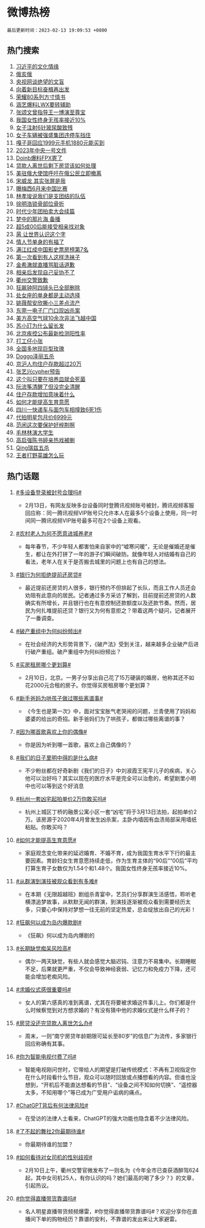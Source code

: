 # 微博热榜

`最后更新时间：2023-02-13 19:09:53 +0800`

## 热门搜索

1. [习近平的文化情缘](https://m.weibo.cn/search?containerid=100103type%3D1%26t%3D10%26q%3D%23%E4%B9%A0%E8%BF%91%E5%B9%B3%E7%9A%84%E6%96%87%E5%8C%96%E6%83%85%E7%BC%98%23&stream_entry_id=51&isnewpage=1&extparam=seat%3D1%26pos%3D0%26filter_type%3Drealtimehot%26c_type%3D51%26cate%3D10103%26stream_entry_id%3D51%26dgr%3D0%26display_time%3D1676286591%26pre_seqid%3D167628659147301474106&luicode=10000011&lfid=106003type%253D25%2526t%253D3%2526disable_hot%253D1%2526filter_type%253Drealtimehot)
1. [俄亥俄](https://m.weibo.cn/search?containerid=100103type%3D1%26t%3D10%26q%3D%E4%BF%84%E4%BA%A5%E4%BF%84&stream_entry_id=31&isnewpage=1&extparam=seat%3D1%26realpos%3D1%26filter_type%3Drealtimehot%26c_type%3D31%26cate%3D5001%26q%3D%25E4%25BF%2584%25E4%25BA%25A5%25E4%25BF%2584%26dgr%3D0%26pos%3D0%26stream_entry_id%3D31%26band_rank%3D1%26flag%3D1%26lcate%3D5001%26display_time%3D1676286591%26pre_seqid%3D167628659147301474106&luicode=10000011&lfid=106003type%253D25%2526t%253D3%2526disable_hot%253D1%2526filter_type%253Drealtimehot)
1. [央视网谈绝望的文盲](https://m.weibo.cn/search?containerid=100103type%3D1%26t%3D10%26q%3D%23%E5%A4%AE%E8%A7%86%E7%BD%91%E8%B0%88%E7%BB%9D%E6%9C%9B%E7%9A%84%E6%96%87%E7%9B%B2%23&stream_entry_id=31&isnewpage=1&extparam=seat%3D1%26realpos%3D2%26filter_type%3Drealtimehot%26c_type%3D31%26cate%3D5001%26q%3D%2523%25E5%25A4%25AE%25E8%25A7%2586%25E7%25BD%2591%25E8%25B0%2588%25E7%25BB%259D%25E6%259C%259B%25E7%259A%2584%25E6%2596%2587%25E7%259B%25B2%2523%26dgr%3D0%26pos%3D1%26stream_entry_id%3D31%26band_rank%3D2%26flag%3D16%26lcate%3D5001%26display_time%3D1676286591%26pre_seqid%3D167628659147301474106&luicode=10000011&lfid=106003type%253D25%2526t%253D3%2526disable_hot%253D1%2526filter_type%253Drealtimehot)
1. [向着新目标奋楫再出发](https://m.weibo.cn/search?containerid=100103type%3D1%26t%3D10%26q%3D%23%E5%90%91%E7%9D%80%E6%96%B0%E7%9B%AE%E6%A0%87%E5%A5%8B%E6%A5%AB%E5%86%8D%E5%87%BA%E5%8F%91%23&stream_entry_id=31&isnewpage=1&extparam=seat%3D1%26realpos%3D3%26filter_type%3Drealtimehot%26c_type%3D31%26cate%3D5001%26q%3D%2523%25E5%2590%2591%25E7%259D%2580%25E6%2596%25B0%25E7%259B%25AE%25E6%25A0%2587%25E5%25A5%258B%25E6%25A5%25AB%25E5%2586%258D%25E5%2587%25BA%25E5%258F%2591%2523%26dgr%3D0%26pos%3D2%26stream_entry_id%3D31%26band_rank%3D3%26flag%3D1%26lcate%3D5001%26display_time%3D1676286591%26pre_seqid%3D167628659147301474106&luicode=10000011&lfid=106003type%253D25%2526t%253D3%2526disable_hot%253D1%2526filter_type%253Drealtimehot)
1. [荣耀80系列方寸情书](https://m.weibo.cn/search?containerid=100103type%3D1%26t%3D10%26q%3D%23%E8%8D%A3%E8%80%8080%E7%B3%BB%E5%88%97%E6%96%B9%E5%AF%B8%E6%83%85%E4%B9%A6%23&stream_entry_id=31&isnewpage=1&extparam=seat%3D1%26filter_type%3Drealtimehot%26c_type%3D31%26cate%3D5001%26adid%3D179999%26q%3D%2523%25E8%258D%25A3%25E8%2580%258080%25E7%25B3%25BB%25E5%2588%2597%25E6%2596%25B9%25E5%25AF%25B8%25E6%2583%2585%25E4%25B9%25A6%2523%26dgr%3D0%26pos%3D3%26stream_entry_id%3D31%26band_rank%3D4%26topic_ad%3D1%26lcate%3D5001%26display_time%3D1676286591%26pre_seqid%3D167628659147301474106&luicode=10000011&lfid=106003type%253D25%2526t%253D3%2526disable_hot%253D1%2526filter_type%253Drealtimehot)
1. [涵艺爆料LWX要转辅助](https://m.weibo.cn/search?containerid=100103type%3D1%26t%3D10%26q%3D%23%E6%B6%B5%E8%89%BA%E7%88%86%E6%96%99LWX%E8%A6%81%E8%BD%AC%E8%BE%85%E5%8A%A9%23&stream_entry_id=31&isnewpage=1&extparam=seat%3D1%26realpos%3D4%26filter_type%3Drealtimehot%26c_type%3D31%26cate%3D5001%26q%3D%2523%25E6%25B6%25B5%25E8%2589%25BA%25E7%2588%2586%25E6%2596%2599LWX%25E8%25A6%2581%25E8%25BD%25AC%25E8%25BE%2585%25E5%258A%25A9%2523%26dgr%3D0%26pos%3D4%26stream_entry_id%3D31%26band_rank%3D4%26flag%3D1%26lcate%3D5001%26display_time%3D1676286591%26pre_seqid%3D167628659147301474106&luicode=10000011&lfid=106003type%253D25%2526t%253D3%2526disable_hot%253D1%2526filter_type%253Drealtimehot)
1. [张颂文曾指导王一博演至尊宝](https://m.weibo.cn/search?containerid=100103type%3D1%26t%3D10%26q%3D%23%E5%BC%A0%E9%A2%82%E6%96%87%E6%9B%BE%E6%8C%87%E5%AF%BC%E7%8E%8B%E4%B8%80%E5%8D%9A%E6%BC%94%E8%87%B3%E5%B0%8A%E5%AE%9D%23&stream_entry_id=31&isnewpage=1&extparam=seat%3D1%26realpos%3D5%26filter_type%3Drealtimehot%26c_type%3D31%26cate%3D5001%26q%3D%2523%25E5%25BC%25A0%25E9%25A2%2582%25E6%2596%2587%25E6%259B%25BE%25E6%258C%2587%25E5%25AF%25BC%25E7%258E%258B%25E4%25B8%2580%25E5%258D%259A%25E6%25BC%2594%25E8%2587%25B3%25E5%25B0%258A%25E5%25AE%259D%2523%26dgr%3D0%26pos%3D5%26stream_entry_id%3D31%26band_rank%3D5%26flag%3D1%26lcate%3D5001%26display_time%3D1676286591%26pre_seqid%3D167628659147301474106&luicode=10000011&lfid=106003type%253D25%2526t%253D3%2526disable_hot%253D1%2526filter_type%253Drealtimehot)
1. [我国女性终身无孩率接近10%](https://m.weibo.cn/search?containerid=100103type%3D1%26t%3D10%26q%3D%23%E6%88%91%E5%9B%BD%E5%A5%B3%E6%80%A7%E7%BB%88%E8%BA%AB%E6%97%A0%E5%AD%A9%E7%8E%87%E6%8E%A5%E8%BF%9110%25%23&stream_entry_id=31&isnewpage=1&extparam=seat%3D1%26realpos%3D6%26filter_type%3Drealtimehot%26c_type%3D31%26cate%3D5001%26q%3D%2523%25E6%2588%2591%25E5%259B%25BD%25E5%25A5%25B3%25E6%2580%25A7%25E7%25BB%2588%25E8%25BA%25AB%25E6%2597%25A0%25E5%25AD%25A9%25E7%258E%2587%25E6%258E%25A5%25E8%25BF%259110%2525%2523%26dgr%3D0%26pos%3D6%26stream_entry_id%3D31%26band_rank%3D6%26flag%3D16%26lcate%3D5001%26display_time%3D1676286591%26pre_seqid%3D167628659147301474106&luicode=10000011&lfid=106003type%253D25%2526t%253D3%2526disable_hot%253D1%2526filter_type%253Drealtimehot)
1. [女子注射6针玻尿酸致残](https://m.weibo.cn/search?containerid=100103type%3D1%26t%3D10%26q%3D%23%E5%A5%B3%E5%AD%90%E6%B3%A8%E5%B0%846%E9%92%88%E7%8E%BB%E5%B0%BF%E9%85%B8%E8%87%B4%E6%AE%8B%23&stream_entry_id=31&isnewpage=1&extparam=seat%3D1%26realpos%3D7%26filter_type%3Drealtimehot%26c_type%3D31%26cate%3D5001%26q%3D%2523%25E5%25A5%25B3%25E5%25AD%2590%25E6%25B3%25A8%25E5%25B0%25846%25E9%2592%2588%25E7%258E%25BB%25E5%25B0%25BF%25E9%2585%25B8%25E8%2587%25B4%25E6%25AE%258B%2523%26dgr%3D0%26pos%3D7%26stream_entry_id%3D31%26band_rank%3D7%26flag%3D0%26lcate%3D5001%26display_time%3D1676286591%26pre_seqid%3D167628659147301474106&luicode=10000011&lfid=106003type%253D25%2526t%253D3%2526disable_hot%253D1%2526filter_type%253Drealtimehot)
1. [女子车辆被强盛集团违停车挡住](https://m.weibo.cn/search?containerid=100103type%3D1%26t%3D10%26q%3D%23%E5%A5%B3%E5%AD%90%E8%BD%A6%E8%BE%86%E8%A2%AB%E5%BC%BA%E7%9B%9B%E9%9B%86%E5%9B%A2%E8%BF%9D%E5%81%9C%E8%BD%A6%E6%8C%A1%E4%BD%8F%23&stream_entry_id=31&isnewpage=1&extparam=seat%3D1%26realpos%3D8%26filter_type%3Drealtimehot%26c_type%3D31%26cate%3D5001%26q%3D%2523%25E5%25A5%25B3%25E5%25AD%2590%25E8%25BD%25A6%25E8%25BE%2586%25E8%25A2%25AB%25E5%25BC%25BA%25E7%259B%259B%25E9%259B%2586%25E5%259B%25A2%25E8%25BF%259D%25E5%2581%259C%25E8%25BD%25A6%25E6%258C%25A1%25E4%25BD%258F%2523%26dgr%3D0%26pos%3D8%26stream_entry_id%3D31%26band_rank%3D8%26flag%3D0%26lcate%3D5001%26display_time%3D1676286591%26pre_seqid%3D167628659147301474106&luicode=10000011&lfid=106003type%253D25%2526t%253D3%2526disable_hot%253D1%2526filter_type%253Drealtimehot)
1. [嘎子哥回应1999元手机1880元能买到](https://m.weibo.cn/search?containerid=100103type%3D1%26t%3D10%26q%3D%23%E5%98%8E%E5%AD%90%E5%93%A5%E5%9B%9E%E5%BA%941999%E5%85%83%E6%89%8B%E6%9C%BA1880%E5%85%83%E8%83%BD%E4%B9%B0%E5%88%B0%23&stream_entry_id=31&isnewpage=1&extparam=seat%3D1%26realpos%3D9%26filter_type%3Drealtimehot%26c_type%3D31%26cate%3D5001%26q%3D%2523%25E5%2598%258E%25E5%25AD%2590%25E5%2593%25A5%25E5%259B%259E%25E5%25BA%25941999%25E5%2585%2583%25E6%2589%258B%25E6%259C%25BA1880%25E5%2585%2583%25E8%2583%25BD%25E4%25B9%25B0%25E5%2588%25B0%2523%26dgr%3D0%26pos%3D9%26stream_entry_id%3D31%26band_rank%3D9%26flag%3D0%26lcate%3D5001%26display_time%3D1676286591%26pre_seqid%3D167628659147301474106&luicode=10000011&lfid=106003type%253D25%2526t%253D3%2526disable_hot%253D1%2526filter_type%253Drealtimehot)
1. [2023年中央一号文件](https://m.weibo.cn/search?containerid=100103type%3D1%26t%3D10%26q%3D%232023%E5%B9%B4%E4%B8%AD%E5%A4%AE%E4%B8%80%E5%8F%B7%E6%96%87%E4%BB%B6%23&stream_entry_id=31&isnewpage=1&extparam=seat%3D1%26realpos%3D10%26filter_type%3Drealtimehot%26c_type%3D31%26cate%3D5001%26q%3D%25232023%25E5%25B9%25B4%25E4%25B8%25AD%25E5%25A4%25AE%25E4%25B8%2580%25E5%258F%25B7%25E6%2596%2587%25E4%25BB%25B6%2523%26dgr%3D0%26pos%3D10%26stream_entry_id%3D31%26band_rank%3D10%26flag%3D0%26lcate%3D5001%26display_time%3D1676286591%26pre_seqid%3D167628659147301474106&luicode=10000011&lfid=106003type%253D25%2526t%253D3%2526disable_hot%253D1%2526filter_type%253Drealtimehot)
1. [Doinb爆料FPX寄了](https://m.weibo.cn/search?containerid=100103type%3D1%26t%3D10%26q%3D%23Doinb%E7%88%86%E6%96%99FPX%E5%AF%84%E4%BA%86%23&stream_entry_id=31&isnewpage=1&extparam=seat%3D1%26realpos%3D11%26filter_type%3Drealtimehot%26c_type%3D31%26cate%3D5001%26q%3D%2523Doinb%25E7%2588%2586%25E6%2596%2599FPX%25E5%25AF%2584%25E4%25BA%2586%2523%26dgr%3D0%26pos%3D11%26stream_entry_id%3D31%26band_rank%3D11%26flag%3D1%26lcate%3D5001%26display_time%3D1676286591%26pre_seqid%3D167628659147301474106&luicode=10000011&lfid=106003type%253D25%2526t%253D3%2526disable_hot%253D1%2526filter_type%253Drealtimehot)
1. [贷款人离世后剩下房贷该如何处理](https://m.weibo.cn/search?containerid=100103type%3D1%26t%3D10%26q%3D%23%E8%B4%B7%E6%AC%BE%E4%BA%BA%E7%A6%BB%E4%B8%96%E5%90%8E%E5%89%A9%E4%B8%8B%E6%88%BF%E8%B4%B7%E8%AF%A5%E5%A6%82%E4%BD%95%E5%A4%84%E7%90%86%23&stream_entry_id=31&isnewpage=1&extparam=seat%3D1%26realpos%3D12%26filter_type%3Drealtimehot%26c_type%3D31%26cate%3D5001%26q%3D%2523%25E8%25B4%25B7%25E6%25AC%25BE%25E4%25BA%25BA%25E7%25A6%25BB%25E4%25B8%2596%25E5%2590%258E%25E5%2589%25A9%25E4%25B8%258B%25E6%2588%25BF%25E8%25B4%25B7%25E8%25AF%25A5%25E5%25A6%2582%25E4%25BD%2595%25E5%25A4%2584%25E7%2590%2586%2523%26dgr%3D0%26pos%3D12%26stream_entry_id%3D31%26band_rank%3D12%26flag%3D0%26lcate%3D5001%26display_time%3D1676286591%26pre_seqid%3D167628659147301474106&luicode=10000011&lfid=106003type%253D25%2526t%253D3%2526disable_hot%253D1%2526filter_type%253Drealtimehot)
1. [美驻俄大使馆呼吁在俄公民立即撤离](https://m.weibo.cn/search?containerid=100103type%3D1%26t%3D10%26q%3D%23%E7%BE%8E%E9%A9%BB%E4%BF%84%E5%A4%A7%E4%BD%BF%E9%A6%86%E5%91%BC%E5%90%81%E5%9C%A8%E4%BF%84%E5%85%AC%E6%B0%91%E7%AB%8B%E5%8D%B3%E6%92%A4%E7%A6%BB%23&stream_entry_id=31&isnewpage=1&extparam=seat%3D1%26realpos%3D13%26filter_type%3Drealtimehot%26c_type%3D31%26cate%3D5001%26q%3D%2523%25E7%25BE%258E%25E9%25A9%25BB%25E4%25BF%2584%25E5%25A4%25A7%25E4%25BD%25BF%25E9%25A6%2586%25E5%2591%25BC%25E5%2590%2581%25E5%259C%25A8%25E4%25BF%2584%25E5%2585%25AC%25E6%25B0%2591%25E7%25AB%258B%25E5%258D%25B3%25E6%2592%25A4%25E7%25A6%25BB%2523%26dgr%3D0%26pos%3D13%26stream_entry_id%3D31%26band_rank%3D13%26flag%3D1%26lcate%3D5001%26display_time%3D1676286591%26pre_seqid%3D167628659147301474106&luicode=10000011&lfid=106003type%253D25%2526t%253D3%2526disable_hot%253D1%2526filter_type%253Drealtimehot)
1. [宋威龙 其实张屏是我](https://m.weibo.cn/search?containerid=100103type%3D1%26t%3D10%26q%3D%E5%AE%8B%E5%A8%81%E9%BE%99+%E5%85%B6%E5%AE%9E%E5%BC%A0%E5%B1%8F%E6%98%AF%E6%88%91&stream_entry_id=31&isnewpage=1&extparam=seat%3D1%26realpos%3D14%26filter_type%3Drealtimehot%26c_type%3D31%26cate%3D5001%26q%3D%25E5%25AE%258B%25E5%25A8%2581%25E9%25BE%2599%2520%25E5%2585%25B6%25E5%25AE%259E%25E5%25BC%25A0%25E5%25B1%258F%25E6%2598%25AF%25E6%2588%2591%26dgr%3D0%26pos%3D14%26stream_entry_id%3D31%26band_rank%3D14%26flag%3D1%26lcate%3D5001%26display_time%3D1676286591%26pre_seqid%3D167628659147301474106&luicode=10000011&lfid=106003type%253D25%2526t%253D3%2526disable_hot%253D1%2526filter_type%253Drealtimehot)
1. [曝梅西6月来中国比赛](https://m.weibo.cn/search?containerid=100103type%3D1%26t%3D10%26q%3D%23%E6%9B%9D%E6%A2%85%E8%A5%BF6%E6%9C%88%E6%9D%A5%E4%B8%AD%E5%9B%BD%E6%AF%94%E8%B5%9B%23&stream_entry_id=31&isnewpage=1&extparam=seat%3D1%26realpos%3D15%26filter_type%3Drealtimehot%26c_type%3D31%26cate%3D5001%26q%3D%2523%25E6%259B%259D%25E6%25A2%2585%25E8%25A5%25BF6%25E6%259C%2588%25E6%259D%25A5%25E4%25B8%25AD%25E5%259B%25BD%25E6%25AF%2594%25E8%25B5%259B%2523%26dgr%3D0%26pos%3D15%26stream_entry_id%3D31%26band_rank%3D15%26flag%3D0%26lcate%3D5001%26display_time%3D1676286591%26pre_seqid%3D167628659147301474106&luicode=10000011&lfid=106003type%253D25%2526t%253D3%2526disable_hot%253D1%2526filter_type%253Drealtimehot)
1. [林孝埈说我们是支团结的队伍](https://m.weibo.cn/search?containerid=100103type%3D1%26t%3D10%26q%3D%23%E6%9E%97%E5%AD%9D%E5%9F%88%E8%AF%B4%E6%88%91%E4%BB%AC%E6%98%AF%E6%94%AF%E5%9B%A2%E7%BB%93%E7%9A%84%E9%98%9F%E4%BC%8D%23&stream_entry_id=31&isnewpage=1&extparam=seat%3D1%26realpos%3D16%26filter_type%3Drealtimehot%26c_type%3D31%26cate%3D5001%26q%3D%2523%25E6%259E%2597%25E5%25AD%259D%25E5%259F%2588%25E8%25AF%25B4%25E6%2588%2591%25E4%25BB%25AC%25E6%2598%25AF%25E6%2594%25AF%25E5%259B%25A2%25E7%25BB%2593%25E7%259A%2584%25E9%2598%259F%25E4%25BC%258D%2523%26dgr%3D0%26pos%3D16%26stream_entry_id%3D31%26band_rank%3D16%26flag%3D1%26lcate%3D5001%26display_time%3D1676286591%26pre_seqid%3D167628659147301474106&luicode=10000011&lfid=106003type%253D25%2526t%253D3%2526disable_hot%253D1%2526filter_type%253Drealtimehot)
1. [徐明浩锁骨部位骨折](https://m.weibo.cn/search?containerid=100103type%3D1%26t%3D10%26q%3D%23%E5%BE%90%E6%98%8E%E6%B5%A9%E9%94%81%E9%AA%A8%E9%83%A8%E4%BD%8D%E9%AA%A8%E6%8A%98%23&stream_entry_id=31&isnewpage=1&extparam=seat%3D1%26realpos%3D17%26filter_type%3Drealtimehot%26c_type%3D31%26cate%3D5001%26q%3D%2523%25E5%25BE%2590%25E6%2598%258E%25E6%25B5%25A9%25E9%2594%2581%25E9%25AA%25A8%25E9%2583%25A8%25E4%25BD%258D%25E9%25AA%25A8%25E6%258A%2598%2523%26dgr%3D0%26pos%3D17%26stream_entry_id%3D31%26band_rank%3D17%26flag%3D0%26lcate%3D5001%26display_time%3D1676286591%26pre_seqid%3D167628659147301474106&luicode=10000011&lfid=106003type%253D25%2526t%253D3%2526disable_hot%253D1%2526filter_type%253Drealtimehot)
1. [时代少年团拍卖大会续篇](https://m.weibo.cn/search?containerid=100103type%3D1%26t%3D10%26q%3D%23%E6%97%B6%E4%BB%A3%E5%B0%91%E5%B9%B4%E5%9B%A2%E6%8B%8D%E5%8D%96%E5%A4%A7%E4%BC%9A%E7%BB%AD%E7%AF%87%23&stream_entry_id=31&isnewpage=1&extparam=seat%3D1%26realpos%3D18%26filter_type%3Drealtimehot%26c_type%3D31%26cate%3D5001%26q%3D%2523%25E6%2597%25B6%25E4%25BB%25A3%25E5%25B0%2591%25E5%25B9%25B4%25E5%259B%25A2%25E6%258B%258D%25E5%258D%2596%25E5%25A4%25A7%25E4%25BC%259A%25E7%25BB%25AD%25E7%25AF%2587%2523%26dgr%3D0%26pos%3D18%26stream_entry_id%3D31%26band_rank%3D18%26flag%3D1%26lcate%3D5001%26display_time%3D1676286591%26pre_seqid%3D167628659147301474106&luicode=10000011&lfid=106003type%253D25%2526t%253D3%2526disable_hot%253D1%2526filter_type%253Drealtimehot)
1. [梦中的那片海 备播](https://m.weibo.cn/search?containerid=100103type%3D1%26t%3D10%26q%3D%E6%A2%A6%E4%B8%AD%E7%9A%84%E9%82%A3%E7%89%87%E6%B5%B7+%E5%A4%87%E6%92%AD&stream_entry_id=31&isnewpage=1&extparam=seat%3D1%26realpos%3D19%26filter_type%3Drealtimehot%26c_type%3D31%26cate%3D5001%26q%3D%25E6%25A2%25A6%25E4%25B8%25AD%25E7%259A%2584%25E9%2582%25A3%25E7%2589%2587%25E6%25B5%25B7%2520%25E5%25A4%2587%25E6%2592%25AD%26dgr%3D0%26pos%3D19%26stream_entry_id%3D31%26band_rank%3D19%26flag%3D0%26lcate%3D5001%26display_time%3D1676286591%26pre_seqid%3D167628659147301474106&luicode=10000011&lfid=106003type%253D25%2526t%253D3%2526disable_hot%253D1%2526filter_type%253Drealtimehot)
1. [超5成00后能接受相亲找对象](https://m.weibo.cn/search?containerid=100103type%3D1%26t%3D10%26q%3D%23%E8%B6%855%E6%88%9000%E5%90%8E%E8%83%BD%E6%8E%A5%E5%8F%97%E7%9B%B8%E4%BA%B2%E6%89%BE%E5%AF%B9%E8%B1%A1%23&stream_entry_id=31&isnewpage=1&extparam=seat%3D1%26realpos%3D20%26filter_type%3Drealtimehot%26c_type%3D31%26cate%3D5001%26q%3D%2523%25E8%25B6%25855%25E6%2588%259000%25E5%2590%258E%25E8%2583%25BD%25E6%258E%25A5%25E5%258F%2597%25E7%259B%25B8%25E4%25BA%25B2%25E6%2589%25BE%25E5%25AF%25B9%25E8%25B1%25A1%2523%26dgr%3D0%26pos%3D20%26stream_entry_id%3D31%26band_rank%3D20%26flag%3D1%26lcate%3D5001%26display_time%3D1676286591%26pre_seqid%3D167628659147301474106&luicode=10000011&lfid=106003type%253D25%2526t%253D3%2526disable_hot%253D1%2526filter_type%253Drealtimehot)
1. [昺 让世界认识这个字](https://m.weibo.cn/search?containerid=100103type%3D1%26t%3D10%26q%3D%E6%98%BA+%E8%AE%A9%E4%B8%96%E7%95%8C%E8%AE%A4%E8%AF%86%E8%BF%99%E4%B8%AA%E5%AD%97&stream_entry_id=31&isnewpage=1&extparam=seat%3D1%26realpos%3D21%26filter_type%3Drealtimehot%26c_type%3D31%26cate%3D5001%26q%3D%25E6%2598%25BA%2520%25E8%25AE%25A9%25E4%25B8%2596%25E7%2595%258C%25E8%25AE%25A4%25E8%25AF%2586%25E8%25BF%2599%25E4%25B8%25AA%25E5%25AD%2597%26dgr%3D0%26pos%3D21%26stream_entry_id%3D31%26band_rank%3D21%26flag%3D0%26lcate%3D5001%26display_time%3D1676286591%26pre_seqid%3D167628659147301474106&luicode=10000011&lfid=106003type%253D25%2526t%253D3%2526disable_hot%253D1%2526filter_type%253Drealtimehot)
1. [情人节单身的有福了](https://m.weibo.cn/search?containerid=100103type%3D1%26t%3D10%26q%3D%23%E6%83%85%E4%BA%BA%E8%8A%82%E5%8D%95%E8%BA%AB%E7%9A%84%E6%9C%89%E7%A6%8F%E4%BA%86%23&stream_entry_id=31&isnewpage=1&extparam=seat%3D1%26realpos%3D22%26filter_type%3Drealtimehot%26c_type%3D31%26cate%3D5001%26q%3D%2523%25E6%2583%2585%25E4%25BA%25BA%25E8%258A%2582%25E5%258D%2595%25E8%25BA%25AB%25E7%259A%2584%25E6%259C%2589%25E7%25A6%258F%25E4%25BA%2586%2523%26dgr%3D0%26pos%3D22%26stream_entry_id%3D31%26band_rank%3D22%26flag%3D0%26lcate%3D5001%26display_time%3D1676286591%26pre_seqid%3D167628659147301474106&luicode=10000011&lfid=106003type%253D25%2526t%253D3%2526disable_hot%253D1%2526filter_type%253Drealtimehot)
1. [满江红成中国影史票房榜第7名](https://m.weibo.cn/search?containerid=100103type%3D1%26t%3D10%26q%3D%23%E6%BB%A1%E6%B1%9F%E7%BA%A2%E6%88%90%E4%B8%AD%E5%9B%BD%E5%BD%B1%E5%8F%B2%E7%A5%A8%E6%88%BF%E6%A6%9C%E7%AC%AC7%E5%90%8D%23&stream_entry_id=31&isnewpage=1&extparam=seat%3D1%26realpos%3D23%26filter_type%3Drealtimehot%26c_type%3D31%26cate%3D5001%26q%3D%2523%25E6%25BB%25A1%25E6%25B1%259F%25E7%25BA%25A2%25E6%2588%2590%25E4%25B8%25AD%25E5%259B%25BD%25E5%25BD%25B1%25E5%258F%25B2%25E7%25A5%25A8%25E6%2588%25BF%25E6%25A6%259C%25E7%25AC%25AC7%25E5%2590%258D%2523%26dgr%3D0%26pos%3D23%26stream_entry_id%3D31%26band_rank%3D23%26flag%3D1%26lcate%3D5001%26display_time%3D1676286591%26pre_seqid%3D167628659147301474106&luicode=10000011&lfid=106003type%253D25%2526t%253D3%2526disable_hot%253D1%2526filter_type%253Drealtimehot)
1. [第一次看到有人这样洗袜子](https://m.weibo.cn/search?containerid=100103type%3D1%26t%3D10%26q%3D%23%E7%AC%AC%E4%B8%80%E6%AC%A1%E7%9C%8B%E5%88%B0%E6%9C%89%E4%BA%BA%E8%BF%99%E6%A0%B7%E6%B4%97%E8%A2%9C%E5%AD%90%23&stream_entry_id=31&isnewpage=1&extparam=seat%3D1%26realpos%3D24%26filter_type%3Drealtimehot%26c_type%3D31%26cate%3D5001%26q%3D%2523%25E7%25AC%25AC%25E4%25B8%2580%25E6%25AC%25A1%25E7%259C%258B%25E5%2588%25B0%25E6%259C%2589%25E4%25BA%25BA%25E8%25BF%2599%25E6%25A0%25B7%25E6%25B4%2597%25E8%25A2%259C%25E5%25AD%2590%2523%26dgr%3D0%26pos%3D24%26stream_entry_id%3D31%26band_rank%3D24%26flag%3D1%26lcate%3D5001%26display_time%3D1676286591%26pre_seqid%3D167628659147301474106&luicode=10000011&lfid=106003type%253D25%2526t%253D3%2526disable_hot%253D1%2526filter_type%253Drealtimehot)
1. [金希澈就直播骂脏话道歉](https://m.weibo.cn/search?containerid=100103type%3D1%26t%3D10%26q%3D%23%E9%87%91%E5%B8%8C%E6%BE%88%E5%B0%B1%E7%9B%B4%E6%92%AD%E9%AA%82%E8%84%8F%E8%AF%9D%E9%81%93%E6%AD%89%23&stream_entry_id=31&isnewpage=1&extparam=seat%3D1%26realpos%3D25%26filter_type%3Drealtimehot%26c_type%3D31%26cate%3D5001%26q%3D%2523%25E9%2587%2591%25E5%25B8%258C%25E6%25BE%2588%25E5%25B0%25B1%25E7%259B%25B4%25E6%2592%25AD%25E9%25AA%2582%25E8%2584%258F%25E8%25AF%259D%25E9%2581%2593%25E6%25AD%2589%2523%26dgr%3D0%26pos%3D25%26stream_entry_id%3D31%26band_rank%3D25%26flag%3D0%26lcate%3D5001%26display_time%3D1676286591%26pre_seqid%3D167628659147301474106&luicode=10000011&lfid=106003type%253D25%2526t%253D3%2526disable_hot%253D1%2526filter_type%253Drealtimehot)
1. [相亲后发现自己妥协不了](https://m.weibo.cn/search?containerid=100103type%3D1%26t%3D10%26q%3D%23%E7%9B%B8%E4%BA%B2%E5%90%8E%E5%8F%91%E7%8E%B0%E8%87%AA%E5%B7%B1%E5%A6%A5%E5%8D%8F%E4%B8%8D%E4%BA%86%23&stream_entry_id=31&isnewpage=1&extparam=seat%3D1%26realpos%3D26%26filter_type%3Drealtimehot%26c_type%3D31%26cate%3D5001%26q%3D%2523%25E7%259B%25B8%25E4%25BA%25B2%25E5%2590%258E%25E5%258F%2591%25E7%258E%25B0%25E8%2587%25AA%25E5%25B7%25B1%25E5%25A6%25A5%25E5%258D%258F%25E4%25B8%258D%25E4%25BA%2586%2523%26dgr%3D0%26pos%3D26%26stream_entry_id%3D31%26band_rank%3D26%26flag%3D1%26lcate%3D5001%26display_time%3D1676286591%26pre_seqid%3D167628659147301474106&luicode=10000011&lfid=106003type%253D25%2526t%253D3%2526disable_hot%253D1%2526filter_type%253Drealtimehot)
1. [衢州交警致歉](https://m.weibo.cn/search?containerid=100103type%3D1%26t%3D10%26q%3D%23%E8%A1%A2%E5%B7%9E%E4%BA%A4%E8%AD%A6%E8%87%B4%E6%AD%89%23&stream_entry_id=31&isnewpage=1&extparam=seat%3D1%26realpos%3D27%26filter_type%3Drealtimehot%26c_type%3D31%26cate%3D5001%26q%3D%2523%25E8%25A1%25A2%25E5%25B7%259E%25E4%25BA%25A4%25E8%25AD%25A6%25E8%2587%25B4%25E6%25AD%2589%2523%26dgr%3D0%26pos%3D27%26stream_entry_id%3D31%26band_rank%3D27%26flag%3D0%26lcate%3D5001%26display_time%3D1676286591%26pre_seqid%3D167628659147301474106&luicode=10000011&lfid=106003type%253D25%2526t%253D3%2526disable_hot%253D1%2526filter_type%253Drealtimehot)
1. [狂飙钟阿四镜头已全部删除](https://m.weibo.cn/search?containerid=100103type%3D1%26t%3D10%26q%3D%23%E7%8B%82%E9%A3%99%E9%92%9F%E9%98%BF%E5%9B%9B%E9%95%9C%E5%A4%B4%E5%B7%B2%E5%85%A8%E9%83%A8%E5%88%A0%E9%99%A4%23&stream_entry_id=31&isnewpage=1&extparam=seat%3D1%26realpos%3D28%26filter_type%3Drealtimehot%26c_type%3D31%26cate%3D5001%26q%3D%2523%25E7%258B%2582%25E9%25A3%2599%25E9%2592%259F%25E9%2598%25BF%25E5%259B%259B%25E9%2595%259C%25E5%25A4%25B4%25E5%25B7%25B2%25E5%2585%25A8%25E9%2583%25A8%25E5%2588%25A0%25E9%2599%25A4%2523%26dgr%3D0%26pos%3D28%26stream_entry_id%3D31%26band_rank%3D28%26flag%3D0%26lcate%3D5001%26display_time%3D1676286591%26pre_seqid%3D167628659147301474106&luicode=10000011&lfid=106003type%253D25%2526t%253D3%2526disable_hot%253D1%2526filter_type%253Drealtimehot)
1. [处女座的单身都是主动选择](https://m.weibo.cn/search?containerid=100103type%3D1%26t%3D10%26q%3D%23%E5%A4%84%E5%A5%B3%E5%BA%A7%E7%9A%84%E5%8D%95%E8%BA%AB%E9%83%BD%E6%98%AF%E4%B8%BB%E5%8A%A8%E9%80%89%E6%8B%A9%23&stream_entry_id=31&isnewpage=1&extparam=seat%3D1%26realpos%3D29%26filter_type%3Drealtimehot%26c_type%3D31%26cate%3D5001%26q%3D%2523%25E5%25A4%2584%25E5%25A5%25B3%25E5%25BA%25A7%25E7%259A%2584%25E5%258D%2595%25E8%25BA%25AB%25E9%2583%25BD%25E6%2598%25AF%25E4%25B8%25BB%25E5%258A%25A8%25E9%2580%2589%25E6%258B%25A9%2523%26dgr%3D0%26pos%3D29%26stream_entry_id%3D31%26band_rank%3D29%26flag%3D0%26lcate%3D5001%26display_time%3D1676286591%26pre_seqid%3D167628659147301474106&luicode=10000011&lfid=106003type%253D25%2526t%253D3%2526disable_hot%253D1%2526filter_type%253Drealtimehot)
1. [姚薇帮安欣撕小三差点流产](https://m.weibo.cn/search?containerid=100103type%3D1%26t%3D10%26q%3D%23%E5%A7%9A%E8%96%87%E5%B8%AE%E5%AE%89%E6%AC%A3%E6%92%95%E5%B0%8F%E4%B8%89%E5%B7%AE%E7%82%B9%E6%B5%81%E4%BA%A7%23&stream_entry_id=31&isnewpage=1&extparam=seat%3D1%26realpos%3D30%26filter_type%3Drealtimehot%26c_type%3D31%26cate%3D5001%26q%3D%2523%25E5%25A7%259A%25E8%2596%2587%25E5%25B8%25AE%25E5%25AE%2589%25E6%25AC%25A3%25E6%2592%2595%25E5%25B0%258F%25E4%25B8%2589%25E5%25B7%25AE%25E7%2582%25B9%25E6%25B5%2581%25E4%25BA%25A7%2523%26dgr%3D0%26pos%3D30%26stream_entry_id%3D31%26band_rank%3D30%26flag%3D0%26lcate%3D5001%26display_time%3D1676286591%26pre_seqid%3D167628659147301474106&luicode=10000011&lfid=106003type%253D25%2526t%253D3%2526disable_hot%253D1%2526filter_type%253Drealtimehot)
1. [东莞一电子厂门口现凶杀案](https://m.weibo.cn/search?containerid=100103type%3D1%26t%3D10%26q%3D%23%E4%B8%9C%E8%8E%9E%E4%B8%80%E7%94%B5%E5%AD%90%E5%8E%82%E9%97%A8%E5%8F%A3%E7%8E%B0%E5%87%B6%E6%9D%80%E6%A1%88%23&stream_entry_id=31&isnewpage=1&extparam=seat%3D1%26realpos%3D31%26filter_type%3Drealtimehot%26c_type%3D31%26cate%3D5001%26q%3D%2523%25E4%25B8%259C%25E8%258E%259E%25E4%25B8%2580%25E7%2594%25B5%25E5%25AD%2590%25E5%258E%2582%25E9%2597%25A8%25E5%258F%25A3%25E7%258E%25B0%25E5%2587%25B6%25E6%259D%2580%25E6%25A1%2588%2523%26dgr%3D0%26pos%3D31%26stream_entry_id%3D31%26band_rank%3D31%26flag%3D1%26lcate%3D5001%26display_time%3D1676286591%26pre_seqid%3D167628659147301474106&luicode=10000011&lfid=106003type%253D25%2526t%253D3%2526disable_hot%253D1%2526filter_type%253Drealtimehot)
1. [美方高空气球10余次非法飞越中国](https://m.weibo.cn/search?containerid=100103type%3D1%26t%3D10%26q%3D%23%E7%BE%8E%E6%96%B9%E9%AB%98%E7%A9%BA%E6%B0%94%E7%90%8310%E4%BD%99%E6%AC%A1%E9%9D%9E%E6%B3%95%E9%A3%9E%E8%B6%8A%E4%B8%AD%E5%9B%BD%23&stream_entry_id=31&isnewpage=1&extparam=seat%3D1%26realpos%3D32%26filter_type%3Drealtimehot%26c_type%3D31%26cate%3D5001%26q%3D%2523%25E7%25BE%258E%25E6%2596%25B9%25E9%25AB%2598%25E7%25A9%25BA%25E6%25B0%2594%25E7%2590%258310%25E4%25BD%2599%25E6%25AC%25A1%25E9%259D%259E%25E6%25B3%2595%25E9%25A3%259E%25E8%25B6%258A%25E4%25B8%25AD%25E5%259B%25BD%2523%26dgr%3D0%26pos%3D32%26stream_entry_id%3D31%26band_rank%3D32%26flag%3D0%26lcate%3D5001%26display_time%3D1676286591%26pre_seqid%3D167628659147301474106&luicode=10000011&lfid=106003type%253D25%2526t%253D3%2526disable_hot%253D1%2526filter_type%253Drealtimehot)
1. [苏小玎为什么留长发](https://m.weibo.cn/search?containerid=100103type%3D1%26t%3D10%26q%3D%23%E8%8B%8F%E5%B0%8F%E7%8E%8E%E4%B8%BA%E4%BB%80%E4%B9%88%E7%95%99%E9%95%BF%E5%8F%91%23&stream_entry_id=31&isnewpage=1&extparam=seat%3D1%26realpos%3D33%26filter_type%3Drealtimehot%26c_type%3D31%26cate%3D5001%26q%3D%2523%25E8%258B%258F%25E5%25B0%258F%25E7%258E%258E%25E4%25B8%25BA%25E4%25BB%2580%25E4%25B9%2588%25E7%2595%2599%25E9%2595%25BF%25E5%258F%2591%2523%26dgr%3D0%26pos%3D33%26stream_entry_id%3D31%26band_rank%3D33%26flag%3D0%26lcate%3D5001%26display_time%3D1676286591%26pre_seqid%3D167628659147301474106&luicode=10000011&lfid=106003type%253D25%2526t%253D3%2526disable_hot%253D1%2526filter_type%253Drealtimehot)
1. [北京疾控公布最新检测阳性率](https://m.weibo.cn/search?containerid=100103type%3D1%26t%3D10%26q%3D%23%E5%8C%97%E4%BA%AC%E7%96%BE%E6%8E%A7%E5%85%AC%E5%B8%83%E6%9C%80%E6%96%B0%E6%A3%80%E6%B5%8B%E9%98%B3%E6%80%A7%E7%8E%87%23&stream_entry_id=31&isnewpage=1&extparam=seat%3D1%26realpos%3D34%26filter_type%3Drealtimehot%26c_type%3D31%26cate%3D5001%26q%3D%2523%25E5%258C%2597%25E4%25BA%25AC%25E7%2596%25BE%25E6%258E%25A7%25E5%2585%25AC%25E5%25B8%2583%25E6%259C%2580%25E6%2596%25B0%25E6%25A3%2580%25E6%25B5%258B%25E9%2598%25B3%25E6%2580%25A7%25E7%258E%2587%2523%26dgr%3D0%26pos%3D34%26stream_entry_id%3D31%26band_rank%3D34%26flag%3D0%26lcate%3D5001%26display_time%3D1676286591%26pre_seqid%3D167628659147301474106&luicode=10000011&lfid=106003type%253D25%2526t%253D3%2526disable_hot%253D1%2526filter_type%253Drealtimehot)
1. [打工仔小张](https://m.weibo.cn/search?containerid=100103type%3D1%26t%3D10%26q%3D%23%E6%89%93%E5%B7%A5%E4%BB%94%E5%B0%8F%E5%BC%A0%23&stream_entry_id=31&isnewpage=1&extparam=seat%3D1%26realpos%3D35%26filter_type%3Drealtimehot%26c_type%3D31%26cate%3D5001%26q%3D%2523%25E6%2589%2593%25E5%25B7%25A5%25E4%25BB%2594%25E5%25B0%258F%25E5%25BC%25A0%2523%26dgr%3D0%26pos%3D35%26stream_entry_id%3D31%26band_rank%3D35%26flag%3D0%26lcate%3D5001%26display_time%3D1676286591%26pre_seqid%3D167628659147301474106&luicode=10000011&lfid=106003type%253D25%2526t%253D3%2526disable_hot%253D1%2526filter_type%253Drealtimehot)
1. [全国多地现巨型玫瑰](https://m.weibo.cn/search?containerid=100103type%3D1%26t%3D10%26q%3D%23%E5%85%A8%E5%9B%BD%E5%A4%9A%E5%9C%B0%E7%8E%B0%E5%B7%A8%E5%9E%8B%E7%8E%AB%E7%91%B0%23&stream_entry_id=31&isnewpage=1&extparam=seat%3D1%26realpos%3D36%26filter_type%3Drealtimehot%26c_type%3D31%26cate%3D5001%26q%3D%2523%25E5%2585%25A8%25E5%259B%25BD%25E5%25A4%259A%25E5%259C%25B0%25E7%258E%25B0%25E5%25B7%25A8%25E5%259E%258B%25E7%258E%25AB%25E7%2591%25B0%2523%26dgr%3D0%26pos%3D36%26stream_entry_id%3D31%26band_rank%3D36%26flag%3D0%26lcate%3D5001%26display_time%3D1676286591%26pre_seqid%3D167628659147301474106&luicode=10000011&lfid=106003type%253D25%2526t%253D3%2526disable_hot%253D1%2526filter_type%253Drealtimehot)
1. [Doggo泽丽五杀](https://m.weibo.cn/search?containerid=100103type%3D1%26t%3D10%26q%3D%23Doggo%E6%B3%BD%E4%B8%BD%E4%BA%94%E6%9D%80%23&stream_entry_id=31&isnewpage=1&extparam=seat%3D1%26realpos%3D37%26filter_type%3Drealtimehot%26c_type%3D31%26cate%3D5001%26q%3D%2523Doggo%25E6%25B3%25BD%25E4%25B8%25BD%25E4%25BA%2594%25E6%259D%2580%2523%26dgr%3D0%26pos%3D37%26stream_entry_id%3D31%26band_rank%3D37%26flag%3D1%26lcate%3D5001%26display_time%3D1676286591%26pre_seqid%3D167628659147301474106&luicode=10000011&lfid=106003type%253D25%2526t%253D3%2526disable_hot%253D1%2526filter_type%253Drealtimehot)
1. [京沪人均住户存款超过20万](https://m.weibo.cn/search?containerid=100103type%3D1%26t%3D10%26q%3D%23%E4%BA%AC%E6%B2%AA%E4%BA%BA%E5%9D%87%E4%BD%8F%E6%88%B7%E5%AD%98%E6%AC%BE%E8%B6%85%E8%BF%8720%E4%B8%87%23&stream_entry_id=31&isnewpage=1&extparam=seat%3D1%26realpos%3D38%26filter_type%3Drealtimehot%26c_type%3D31%26cate%3D5001%26q%3D%2523%25E4%25BA%25AC%25E6%25B2%25AA%25E4%25BA%25BA%25E5%259D%2587%25E4%25BD%258F%25E6%2588%25B7%25E5%25AD%2598%25E6%25AC%25BE%25E8%25B6%2585%25E8%25BF%258720%25E4%25B8%2587%2523%26dgr%3D0%26pos%3D38%26stream_entry_id%3D31%26band_rank%3D38%26flag%3D0%26lcate%3D5001%26display_time%3D1676286591%26pre_seqid%3D167628659147301474106&luicode=10000011&lfid=106003type%253D25%2526t%253D3%2526disable_hot%253D1%2526filter_type%253Drealtimehot)
1. [张艺兴cypher预告](https://m.weibo.cn/search?containerid=100103type%3D1%26t%3D10%26q%3D%23%E5%BC%A0%E8%89%BA%E5%85%B4cypher%E9%A2%84%E5%91%8A%23&stream_entry_id=31&isnewpage=1&extparam=seat%3D1%26realpos%3D39%26filter_type%3Drealtimehot%26c_type%3D31%26cate%3D5001%26q%3D%2523%25E5%25BC%25A0%25E8%2589%25BA%25E5%2585%25B4cypher%25E9%25A2%2584%25E5%2591%258A%2523%26dgr%3D0%26pos%3D39%26stream_entry_id%3D31%26band_rank%3D39%26flag%3D1%26lcate%3D5001%26display_time%3D1676286591%26pre_seqid%3D167628659147301474106&luicode=10000011&lfid=106003type%253D25%2526t%253D3%2526disable_hot%253D1%2526filter_type%253Drealtimehot)
1. [这个叫只要在培养皿就会死菌](https://m.weibo.cn/search?containerid=100103type%3D1%26t%3D10%26q%3D%23%E8%BF%99%E4%B8%AA%E5%8F%AB%E5%8F%AA%E8%A6%81%E5%9C%A8%E5%9F%B9%E5%85%BB%E7%9A%BF%E5%B0%B1%E4%BC%9A%E6%AD%BB%E8%8F%8C%23&stream_entry_id=31&isnewpage=1&extparam=seat%3D1%26realpos%3D40%26filter_type%3Drealtimehot%26c_type%3D31%26cate%3D5001%26q%3D%2523%25E8%25BF%2599%25E4%25B8%25AA%25E5%258F%25AB%25E5%258F%25AA%25E8%25A6%2581%25E5%259C%25A8%25E5%259F%25B9%25E5%2585%25BB%25E7%259A%25BF%25E5%25B0%25B1%25E4%25BC%259A%25E6%25AD%25BB%25E8%258F%258C%2523%26dgr%3D0%26pos%3D40%26stream_entry_id%3D31%26band_rank%3D40%26flag%3D0%26lcate%3D5001%26display_time%3D1676286591%26pre_seqid%3D167628659147301474106&luicode=10000011&lfid=106003type%253D25%2526t%253D3%2526disable_hot%253D1%2526filter_type%253Drealtimehot)
1. [阮流筝清醒了但没完全清醒](https://m.weibo.cn/search?containerid=100103type%3D1%26t%3D10%26q%3D%23%E9%98%AE%E6%B5%81%E7%AD%9D%E6%B8%85%E9%86%92%E4%BA%86%E4%BD%86%E6%B2%A1%E5%AE%8C%E5%85%A8%E6%B8%85%E9%86%92%23&stream_entry_id=31&isnewpage=1&extparam=seat%3D1%26realpos%3D41%26filter_type%3Drealtimehot%26c_type%3D31%26cate%3D5001%26q%3D%2523%25E9%2598%25AE%25E6%25B5%2581%25E7%25AD%259D%25E6%25B8%2585%25E9%2586%2592%25E4%25BA%2586%25E4%25BD%2586%25E6%25B2%25A1%25E5%25AE%258C%25E5%2585%25A8%25E6%25B8%2585%25E9%2586%2592%2523%26dgr%3D0%26pos%3D41%26stream_entry_id%3D31%26band_rank%3D41%26flag%3D1%26lcate%3D5001%26display_time%3D1676286591%26pre_seqid%3D167628659147301474106&luicode=10000011&lfid=106003type%253D25%2526t%253D3%2526disable_hot%253D1%2526filter_type%253Drealtimehot)
1. [住户存款增加意味着什么](https://m.weibo.cn/search?containerid=100103type%3D1%26t%3D10%26q%3D%23%E4%BD%8F%E6%88%B7%E5%AD%98%E6%AC%BE%E5%A2%9E%E5%8A%A0%E6%84%8F%E5%91%B3%E7%9D%80%E4%BB%80%E4%B9%88%23&stream_entry_id=31&isnewpage=1&extparam=seat%3D1%26realpos%3D42%26filter_type%3Drealtimehot%26c_type%3D31%26cate%3D5001%26q%3D%2523%25E4%25BD%258F%25E6%2588%25B7%25E5%25AD%2598%25E6%25AC%25BE%25E5%25A2%259E%25E5%258A%25A0%25E6%2584%258F%25E5%2591%25B3%25E7%259D%2580%25E4%25BB%2580%25E4%25B9%2588%2523%26dgr%3D0%26pos%3D42%26stream_entry_id%3D31%26band_rank%3D42%26flag%3D1%26lcate%3D5001%26display_time%3D1676286591%26pre_seqid%3D167628659147301474106&luicode=10000011&lfid=106003type%253D25%2526t%253D3%2526disable_hot%253D1%2526filter_type%253Drealtimehot)
1. [如何才能提高生育意愿](https://m.weibo.cn/search?containerid=100103type%3D1%26t%3D10%26q%3D%23%E5%A6%82%E4%BD%95%E6%89%8D%E8%83%BD%E6%8F%90%E9%AB%98%E7%94%9F%E8%82%B2%E6%84%8F%E6%84%BF%23&stream_entry_id=31&isnewpage=1&extparam=seat%3D1%26realpos%3D43%26filter_type%3Drealtimehot%26c_type%3D31%26cate%3D5001%26q%3D%2523%25E5%25A6%2582%25E4%25BD%2595%25E6%2589%258D%25E8%2583%25BD%25E6%258F%2590%25E9%25AB%2598%25E7%2594%259F%25E8%2582%25B2%25E6%2584%258F%25E6%2584%25BF%2523%26dgr%3D0%26pos%3D43%26stream_entry_id%3D31%26band_rank%3D43%26flag%3D1%26lcate%3D5001%26display_time%3D1676286591%26pre_seqid%3D167628659147301474106&luicode=10000011&lfid=106003type%253D25%2526t%253D3%2526disable_hot%253D1%2526filter_type%253Drealtimehot)
1. [四川一快递车与面包车相撞致6死1伤](https://m.weibo.cn/search?containerid=100103type%3D1%26t%3D10%26q%3D%23%E5%9B%9B%E5%B7%9D%E4%B8%80%E5%BF%AB%E9%80%92%E8%BD%A6%E4%B8%8E%E9%9D%A2%E5%8C%85%E8%BD%A6%E7%9B%B8%E6%92%9E%E8%87%B46%E6%AD%BB1%E4%BC%A4%23&stream_entry_id=31&isnewpage=1&extparam=seat%3D1%26realpos%3D44%26filter_type%3Drealtimehot%26c_type%3D31%26cate%3D5001%26q%3D%2523%25E5%259B%259B%25E5%25B7%259D%25E4%25B8%2580%25E5%25BF%25AB%25E9%2580%2592%25E8%25BD%25A6%25E4%25B8%258E%25E9%259D%25A2%25E5%258C%2585%25E8%25BD%25A6%25E7%259B%25B8%25E6%2592%259E%25E8%2587%25B46%25E6%25AD%25BB1%25E4%25BC%25A4%2523%26dgr%3D0%26pos%3D44%26stream_entry_id%3D31%26band_rank%3D44%26flag%3D0%26lcate%3D5001%26display_time%3D1676286591%26pre_seqid%3D167628659147301474106&luicode=10000011&lfid=106003type%253D25%2526t%253D3%2526disable_hot%253D1%2526filter_type%253Drealtimehot)
1. [代拍明星包月价6999元](https://m.weibo.cn/search?containerid=100103type%3D1%26t%3D10%26q%3D%23%E4%BB%A3%E6%8B%8D%E6%98%8E%E6%98%9F%E5%8C%85%E6%9C%88%E4%BB%B76999%E5%85%83%23&stream_entry_id=31&isnewpage=1&extparam=seat%3D1%26realpos%3D45%26filter_type%3Drealtimehot%26c_type%3D31%26cate%3D5001%26q%3D%2523%25E4%25BB%25A3%25E6%258B%258D%25E6%2598%258E%25E6%2598%259F%25E5%258C%2585%25E6%259C%2588%25E4%25BB%25B76999%25E5%2585%2583%2523%26dgr%3D0%26pos%3D45%26stream_entry_id%3D31%26band_rank%3D45%26flag%3D0%26lcate%3D5001%26display_time%3D1676286591%26pre_seqid%3D167628659147301474106&luicode=10000011&lfid=106003type%253D25%2526t%253D3%2526disable_hot%253D1%2526filter_type%253Drealtimehot)
1. [范闲这次要保护好梓荆啊](https://m.weibo.cn/search?containerid=100103type%3D1%26t%3D10%26q%3D%23%E8%8C%83%E9%97%B2%E8%BF%99%E6%AC%A1%E8%A6%81%E4%BF%9D%E6%8A%A4%E5%A5%BD%E6%A2%93%E8%8D%86%E5%95%8A%23&stream_entry_id=31&isnewpage=1&extparam=seat%3D1%26realpos%3D46%26filter_type%3Drealtimehot%26c_type%3D31%26cate%3D5001%26q%3D%2523%25E8%258C%2583%25E9%2597%25B2%25E8%25BF%2599%25E6%25AC%25A1%25E8%25A6%2581%25E4%25BF%259D%25E6%258A%25A4%25E5%25A5%25BD%25E6%25A2%2593%25E8%258D%2586%25E5%2595%258A%2523%26dgr%3D0%26pos%3D46%26stream_entry_id%3D31%26band_rank%3D46%26flag%3D0%26lcate%3D5001%26display_time%3D1676286591%26pre_seqid%3D167628659147301474106&luicode=10000011&lfid=106003type%253D25%2526t%253D3%2526disable_hot%253D1%2526filter_type%253Drealtimehot)
1. [毛林林演大学生](https://m.weibo.cn/search?containerid=100103type%3D1%26t%3D10%26q%3D%23%E6%AF%9B%E6%9E%97%E6%9E%97%E6%BC%94%E5%A4%A7%E5%AD%A6%E7%94%9F%23&stream_entry_id=31&isnewpage=1&extparam=seat%3D1%26realpos%3D47%26filter_type%3Drealtimehot%26c_type%3D31%26cate%3D5001%26q%3D%2523%25E6%25AF%259B%25E6%259E%2597%25E6%259E%2597%25E6%25BC%2594%25E5%25A4%25A7%25E5%25AD%25A6%25E7%2594%259F%2523%26dgr%3D0%26pos%3D47%26stream_entry_id%3D31%26band_rank%3D47%26flag%3D0%26lcate%3D5001%26display_time%3D1676286591%26pre_seqid%3D167628659147301474106&luicode=10000011&lfid=106003type%253D25%2526t%253D3%2526disable_hot%253D1%2526filter_type%253Drealtimehot)
1. [高启强陈书婷亲热戏被删](https://m.weibo.cn/search?containerid=100103type%3D1%26t%3D10%26q%3D%23%E9%AB%98%E5%90%AF%E5%BC%BA%E9%99%88%E4%B9%A6%E5%A9%B7%E4%BA%B2%E7%83%AD%E6%88%8F%E8%A2%AB%E5%88%A0%23&stream_entry_id=31&isnewpage=1&extparam=seat%3D1%26realpos%3D48%26filter_type%3Drealtimehot%26c_type%3D31%26cate%3D5001%26q%3D%2523%25E9%25AB%2598%25E5%2590%25AF%25E5%25BC%25BA%25E9%2599%2588%25E4%25B9%25A6%25E5%25A9%25B7%25E4%25BA%25B2%25E7%2583%25AD%25E6%2588%258F%25E8%25A2%25AB%25E5%2588%25A0%2523%26dgr%3D0%26pos%3D48%26stream_entry_id%3D31%26band_rank%3D48%26flag%3D0%26lcate%3D5001%26display_time%3D1676286591%26pre_seqid%3D167628659147301474106&luicode=10000011&lfid=106003type%253D25%2526t%253D3%2526disable_hot%253D1%2526filter_type%253Drealtimehot)
1. [Qing瑞兹五杀](https://m.weibo.cn/search?containerid=100103type%3D1%26t%3D10%26q%3D%23Qing%E7%91%9E%E5%85%B9%E4%BA%94%E6%9D%80%23&stream_entry_id=31&isnewpage=1&extparam=seat%3D1%26realpos%3D49%26filter_type%3Drealtimehot%26c_type%3D31%26cate%3D5001%26q%3D%2523Qing%25E7%2591%259E%25E5%2585%25B9%25E4%25BA%2594%25E6%259D%2580%2523%26dgr%3D0%26pos%3D49%26stream_entry_id%3D31%26band_rank%3D49%26flag%3D1%26lcate%3D5001%26display_time%3D1676286591%26pre_seqid%3D167628659147301474106&luicode=10000011&lfid=106003type%253D25%2526t%253D3%2526disable_hot%253D1%2526filter_type%253Drealtimehot)
1. [王者打野英雄怎么玩](https://m.weibo.cn/search?containerid=100103type%3D1%26t%3D10%26q%3D%23%E7%8E%8B%E8%80%85%E6%89%93%E9%87%8E%E8%8B%B1%E9%9B%84%E6%80%8E%E4%B9%88%E7%8E%A9%23&stream_entry_id=31&isnewpage=1&extparam=seat%3D1%26realpos%3D50%26filter_type%3Drealtimehot%26c_type%3D31%26cate%3D5001%26q%3D%2523%25E7%258E%258B%25E8%2580%2585%25E6%2589%2593%25E9%2587%258E%25E8%258B%25B1%25E9%259B%2584%25E6%2580%258E%25E4%25B9%2588%25E7%258E%25A9%2523%26dgr%3D0%26pos%3D50%26stream_entry_id%3D31%26band_rank%3D50%26flag%3D1%26lcate%3D5001%26display_time%3D1676286591%26pre_seqid%3D167628659147301474106&luicode=10000011&lfid=106003type%253D25%2526t%253D3%2526disable_hot%253D1%2526filter_type%253Drealtimehot)

## 热门话题

1. [#多设备登录被封号合理吗#](https://m.weibo.cn/search?containerid=231522type%3D1%26t%3D10%26q%3D%23%E5%A4%9A%E8%AE%BE%E5%A4%87%E7%99%BB%E5%BD%95%E8%A2%AB%E5%B0%81%E5%8F%B7%E5%90%88%E7%90%86%E5%90%97%23&stream_entry_id=128&isnewpage=1&extparam=seat%3D1%26pos%3D1-0-0%26c_type%3D128%26unitid%3D1676260286498%26cate%3D5004%26lcate%3D5004%26dgr%3D0%26display_time%3D1676286593%26pre_seqid%3D16762865935020256522213&luicode=10000011&lfid=231648_-_4)
    - 2月13日，有网友反映多台设备同时登腾讯视频账号被封，腾讯视频客服回应称：同一腾讯视频VIP账号只允许本人在最多5个设备上使用，同一时间同一腾讯视频VIP账号最多可在2个设备上观看。

1. [#农村老人为何不愿意进城养老#](https://m.weibo.cn/search?containerid=231522type%3D1%26t%3D10%26q%3D%23%E5%86%9C%E6%9D%91%E8%80%81%E4%BA%BA%E4%B8%BA%E4%BD%95%E4%B8%8D%E6%84%BF%E6%84%8F%E8%BF%9B%E5%9F%8E%E5%85%BB%E8%80%81%23&stream_entry_id=128&isnewpage=1&extparam=seat%3D1%26pos%3D1-0-1%26c_type%3D128%26unitid%3D1676215601488%26cate%3D5004%26lcate%3D5004%26dgr%3D0%26display_time%3D1676286593%26pre_seqid%3D16762865935020256522213&luicode=10000011&lfid=231648_-_4)
    - 每年春节，不少年轻人都害怕来自家中的“嘘寒问暖”，无论是催婚还是催生，都让在外打拼了一年的游子们瞬间破防。就像年轻人对结婚有自己的看法，老年人在关于是否搬去城里的问题上也有自己的想法。

1. [#银行为何拒绝提前还房贷#](https://m.weibo.cn/search?containerid=231522type%3D1%26t%3D10%26q%3D%23%E9%93%B6%E8%A1%8C%E4%B8%BA%E4%BD%95%E6%8B%92%E7%BB%9D%E6%8F%90%E5%89%8D%E8%BF%98%E6%88%BF%E8%B4%B7%23&stream_entry_id=128&isnewpage=1&extparam=seat%3D1%26pos%3D1-0-2%26c_type%3D128%26unitid%3D1676254883817%26cate%3D5004%26lcate%3D5004%26dgr%3D0%26display_time%3D1676286593%26pre_seqid%3D16762865935020256522213&luicode=10000011&lfid=231648_-_4)
    - 最近提前还房贷的人很多，银行预约不但排起了长队，而且工作人员还会劝阻有此意向的居民。记者通过多方采访了解到，目前提前还房贷的人数确实有所增长，并且银行也在有意控制还款额度以及还款节奏。然而，居民为何扎堆提前还贷？银行又为何有意拒之？带着这两个疑问，记者展开了一番调查。

1. [#破产重组中为何纠纷频出#](https://m.weibo.cn/search?containerid=231522type%3D1%26t%3D10%26q%3D%23%E7%A0%B4%E4%BA%A7%E9%87%8D%E7%BB%84%E4%B8%AD%E4%B8%BA%E4%BD%95%E7%BA%A0%E7%BA%B7%E9%A2%91%E5%87%BA%23&stream_entry_id=128&isnewpage=1&extparam=seat%3D1%26pos%3D1-0-3%26c_type%3D128%26unitid%3D1676277427836%26cate%3D5004%26lcate%3D5004%26dgr%3D0%26display_time%3D1676286593%26pre_seqid%3D16762865935020256522213&luicode=10000011&lfid=231648_-_4)
    - 在社会经济的大形势背景下，《破产法》受到关注，越来越多企业破产后进行破产重组。破产重组中为何纠纷频出？

1. [#买房租房哪个更划算#](https://m.weibo.cn/search?containerid=231522type%3D1%26t%3D10%26q%3D%23%E4%B9%B0%E6%88%BF%E7%A7%9F%E6%88%BF%E5%93%AA%E4%B8%AA%E6%9B%B4%E5%88%92%E7%AE%97%23&stream_entry_id=128&isnewpage=1&extparam=seat%3D1%26pos%3D1-0-4%26c_type%3D128%26unitid%3D1676175090205%26cate%3D5004%26lcate%3D5004%26dgr%3D0%26display_time%3D1676286593%26pre_seqid%3D16762865935020256522213&luicode=10000011&lfid=231648_-_4)
    - 2月10日，北京。一男子分享出自己花了15万硬装的婚房，他称其还不如花2000元合租的房子。你觉得买房租房哪个更划算？

1. [#新手爸妈为哄孩子做过哪些离谱事#](https://m.weibo.cn/search?containerid=231522type%3D1%26t%3D10%26q%3D%23%E6%96%B0%E6%89%8B%E7%88%B8%E5%A6%88%E4%B8%BA%E5%93%84%E5%AD%A9%E5%AD%90%E5%81%9A%E8%BF%87%E5%93%AA%E4%BA%9B%E7%A6%BB%E8%B0%B1%E4%BA%8B%23&stream_entry_id=128&isnewpage=1&extparam=seat%3D1%26pos%3D1-0-5%26c_type%3D128%26unitid%3D1676140307826%26cate%3D5004%26lcate%3D5004%26dgr%3D0%26display_time%3D1676286593%26pre_seqid%3D16762865935020256522213&luicode=10000011&lfid=231648_-_4)
    - 《今生也是第一次》中，面对宝宝胀气老哭闹的问题，兰青使用了妈妈和婆婆的给出的奇招。新手爸妈们为了哄孩子，都做过哪些离谱的事？

1. [#因为哪首歌喜欢上你的偶像#](https://m.weibo.cn/search?containerid=231522type%3D1%26t%3D10%26q%3D%23%E5%9B%A0%E4%B8%BA%E5%93%AA%E9%A6%96%E6%AD%8C%E5%96%9C%E6%AC%A2%E4%B8%8A%E4%BD%A0%E7%9A%84%E5%81%B6%E5%83%8F%23&stream_entry_id=128&isnewpage=1&extparam=seat%3D1%26pos%3D1-0-6%26c_type%3D128%26unitid%3D1676272898083%26cate%3D5004%26lcate%3D5004%26dgr%3D0%26display_time%3D1676286593%26pre_seqid%3D16762865935020256522213&luicode=10000011&lfid=231648_-_4)
    - 你是因为听到哪一首歌，喜欢上自己偶像的？

1. [#我们的日子里明中得的是什么病#](https://m.weibo.cn/search?containerid=231522type%3D1%26t%3D10%26q%3D%23%E6%88%91%E4%BB%AC%E7%9A%84%E6%97%A5%E5%AD%90%E9%87%8C%E6%98%8E%E4%B8%AD%E5%BE%97%E7%9A%84%E6%98%AF%E4%BB%80%E4%B9%88%E7%97%85%23&stream_entry_id=128&isnewpage=1&extparam=seat%3D1%26pos%3D1-0-7%26c_type%3D128%26unitid%3D1676278943852%26cate%3D5004%26lcate%3D5004%26dgr%3D0%26display_time%3D1676286593%26pre_seqid%3D16762865935020256522213&luicode=10000011&lfid=231648_-_4)
    - 不少粉丝都在好奇新剧《我们的日子》中刘淑霞王宪平儿子的疾病，关心他可以治好吗？其实以现在的医疗水平是完全可以治愈的，希望剧里小明中也可以等到这个好消息

1. [#杭州一套凶宅起拍单价2万你敢买吗#](https://m.weibo.cn/search?containerid=231522type%3D1%26t%3D10%26q%3D%23%E6%9D%AD%E5%B7%9E%E4%B8%80%E5%A5%97%E5%87%B6%E5%AE%85%E8%B5%B7%E6%8B%8D%E5%8D%95%E4%BB%B72%E4%B8%87%E4%BD%A0%E6%95%A2%E4%B9%B0%E5%90%97%23&stream_entry_id=128&isnewpage=1&extparam=seat%3D1%26pos%3D1-0-8%26c_type%3D128%26unitid%3D1676124712620%26cate%3D5004%26lcate%3D5004%26dgr%3D0%26display_time%3D1676286593%26pre_seqid%3D16762865935020256522213&luicode=10000011&lfid=231648_-_4)
    - 杭州上城区丁桥的融景公寓小区一套“凶宅”将于3月13日法拍，起拍单价2万。该房源于2020年4月曾发生凶杀案，主卧内墙因有血渍局部采用墙纸粘贴。你敢买吗？

1. [#如何才能提高生育意愿#](https://m.weibo.cn/search?containerid=231522type%3D1%26t%3D10%26q%3D%23%E5%A6%82%E4%BD%95%E6%89%8D%E8%83%BD%E6%8F%90%E9%AB%98%E7%94%9F%E8%82%B2%E6%84%8F%E6%84%BF%23&stream_entry_id=128&isnewpage=1&extparam=seat%3D1%26pos%3D1-0-9%26c_type%3D128%26unitid%3D1676279531948%26cate%3D5004%26lcate%3D5004%26dgr%3D0%26display_time%3D1676286593%26pre_seqid%3D16762865935020256522213&luicode=10000011&lfid=231648_-_4)
    - 家庭观念变化带来的延迟婚育、不婚不育，成为我国生育水平下行的最主要因素。育龄妇女生育意愿持续走低，作为生育主体的“90后”“00后”平均打算生育子女数仅为1.54个和1.48个。我国女性终身无孩率接近10%。

1. [#从群演到演技被观众看到有多难#](https://m.weibo.cn/search?containerid=231522type%3D1%26t%3D10%26q%3D%23%E4%BB%8E%E7%BE%A4%E6%BC%94%E5%88%B0%E6%BC%94%E6%8A%80%E8%A2%AB%E8%A7%82%E4%BC%97%E7%9C%8B%E5%88%B0%E6%9C%89%E5%A4%9A%E9%9A%BE%23&stream_entry_id=128&isnewpage=1&extparam=seat%3D1%26pos%3D1-0-10%26c_type%3D128%26unitid%3D1676129537457%26cate%3D5004%26lcate%3D5004%26dgr%3D0%26display_time%3D1676286593%26pre_seqid%3D16762865935020256522213&luicode=10000011&lfid=231648_-_4)
    - 在本期《无限超越班》剧组杀青宴中，艺员们分享群演生活感悟，聆听老横漂追梦故事，从默默无闻的群演，到演技逐渐被观众看到需要经历太多，只要心中保持对梦想一往无前的坚定热爱，总会绽放出自己的光彩！

1. [#狂飙何以成为岛内爆款剧#](https://m.weibo.cn/search?containerid=231522type%3D1%26t%3D10%26q%3D%23%E7%8B%82%E9%A3%99%E4%BD%95%E4%BB%A5%E6%88%90%E4%B8%BA%E5%B2%9B%E5%86%85%E7%88%86%E6%AC%BE%E5%89%A7%23&stream_entry_id=128&isnewpage=1&extparam=seat%3D1%26pos%3D1-0-11%26c_type%3D128%26unitid%3D1676258779078%26cate%3D5004%26lcate%3D5004%26dgr%3D0%26display_time%3D1676286593%26pre_seqid%3D16762865935020256522213&luicode=10000011&lfid=231648_-_4)
    - 《狂飙》何以成为岛内爆剧的

1. [#长期缺觉痴呆风险高#](https://m.weibo.cn/search?containerid=231522type%3D1%26t%3D10%26q%3D%23%E9%95%BF%E6%9C%9F%E7%BC%BA%E8%A7%89%E7%97%B4%E5%91%86%E9%A3%8E%E9%99%A9%E9%AB%98%23&stream_entry_id=128&isnewpage=1&extparam=seat%3D1%26pos%3D1-0-12%26c_type%3D128%26unitid%3D1676197591661%26cate%3D5004%26lcate%3D5004%26dgr%3D0%26display_time%3D1676286593%26pre_seqid%3D16762865935020256522213&luicode=10000011&lfid=231648_-_4)
    - 偶尔一两天缺觉，有些人就会感觉大脑迟钝、注意力不易集中。长期睡眠不足，后果就更严重，不仅会导致神经衰弱、记忆力和免疫力下降，还可能会增加老痴风险。

1. [#求婚仪式感很重要吗#](https://m.weibo.cn/search?containerid=231522type%3D1%26t%3D10%26q%3D%23%E6%B1%82%E5%A9%9A%E4%BB%AA%E5%BC%8F%E6%84%9F%E5%BE%88%E9%87%8D%E8%A6%81%E5%90%97%23&stream_entry_id=128&isnewpage=1&extparam=seat%3D1%26pos%3D1-0-13%26c_type%3D128%26unitid%3D1676277424410%26cate%3D5004%26lcate%3D5004%26dgr%3D0%26display_time%3D1676286593%26pre_seqid%3D16762865935020256522213&luicode=10000011&lfid=231648_-_4)
    - 女人的第六感真的准到离谱，尤其在将要被求婚这件事儿上。你们都是什么时候察觉到对方想求婚的？有没有猜中他的求婚仪式是什么样子的？

1. [#房贷没还完贷款人离世怎么办#](https://m.weibo.cn/search?containerid=231522type%3D1%26t%3D10%26q%3D%23%E6%88%BF%E8%B4%B7%E6%B2%A1%E8%BF%98%E5%AE%8C%E8%B4%B7%E6%AC%BE%E4%BA%BA%E7%A6%BB%E4%B8%96%E6%80%8E%E4%B9%88%E5%8A%9E%23&stream_entry_id=128&isnewpage=1&extparam=seat%3D1%26pos%3D1-0-14%26c_type%3D128%26unitid%3D1676274711649%26cate%3D5004%26lcate%3D5004%26dgr%3D0%26display_time%3D1676286593%26pre_seqid%3D16762865935020256522213&luicode=10000011&lfid=231648_-_4)
    - 周末，一则“南宁房贷年龄期限可延长至80岁”的信息广为流传，多家银行回应称确有其事。

1. [#你为智能电视付费了吗#](https://m.weibo.cn/search?containerid=231522type%3D1%26t%3D10%26q%3D%23%E4%BD%A0%E4%B8%BA%E6%99%BA%E8%83%BD%E7%94%B5%E8%A7%86%E4%BB%98%E8%B4%B9%E4%BA%86%E5%90%97%23&stream_entry_id=128&isnewpage=1&extparam=seat%3D1%26pos%3D1-0-15%26c_type%3D128%26unitid%3D1676271699969%26cate%3D5004%26lcate%3D5004%26dgr%3D0%26display_time%3D1676286593%26pre_seqid%3D16762865935020256522213&luicode=10000011&lfid=231648_-_4)
    - 智能电视刚问世时，它带给人的期望是打破传统模式：不再有卫视指定你在什么时段看什么节目，观众可以随时回放或点播想看的内容。但谁也没想到，“开机后不能直达想看的节目”、“设备之间不知如何切换”、“遥控器太多，不知用哪个”等已成为广受用户诟病的痛点。

1. [#ChatGPT背后有何法律风险#](https://m.weibo.cn/search?containerid=231522type%3D1%26t%3D10%26q%3D%23ChatGPT%E8%83%8C%E5%90%8E%E6%9C%89%E4%BD%95%E6%B3%95%E5%BE%8B%E9%A3%8E%E9%99%A9%23&stream_entry_id=128&isnewpage=1&extparam=seat%3D1%26pos%3D1-0-16%26c_type%3D128%26unitid%3D1676269301633%26cate%3D5004%26lcate%3D5004%26dgr%3D0%26display_time%3D1676286593%26pre_seqid%3D16762865935020256522213&luicode=10000011&lfid=231648_-_4)
    - 在受访的法律人士看来，ChatGPT的强大功能也隐含着不少法律风险。

1. [#了不起的舞社2你最期待谁#](https://m.weibo.cn/search?containerid=231522type%3D1%26t%3D10%26q%3D%23%E4%BA%86%E4%B8%8D%E8%B5%B7%E7%9A%84%E8%88%9E%E7%A4%BE2%E4%BD%A0%E6%9C%80%E6%9C%9F%E5%BE%85%E8%B0%81%23&stream_entry_id=128&isnewpage=1&extparam=seat%3D1%26pos%3D1-0-17%26c_type%3D128%26unitid%3D1676261801771%26cate%3D5004%26lcate%3D5004%26dgr%3D0%26display_time%3D1676286593%26pre_seqid%3D16762865935020256522213&luicode=10000011&lfid=231648_-_4)
    - 你最期待谁的加盟？

1. [#如何看待对女司机的性别歧视#](https://m.weibo.cn/search?containerid=231522type%3D1%26t%3D10%26q%3D%23%E5%A6%82%E4%BD%95%E7%9C%8B%E5%BE%85%E5%AF%B9%E5%A5%B3%E5%8F%B8%E6%9C%BA%E7%9A%84%E6%80%A7%E5%88%AB%E6%AD%A7%E8%A7%86%23&stream_entry_id=128&isnewpage=1&extparam=seat%3D1%26pos%3D1-0-18%26c_type%3D128%26unitid%3D1676259705144%26cate%3D5004%26lcate%3D5004%26dgr%3D0%26display_time%3D1676286593%26pre_seqid%3D16762865935020256522213&luicode=10000011&lfid=231648_-_4)
    - 2月10日上午，衢州交警官微发布了一则名为《今年全市已查获酒醉驾624起，其中女司机25人，有你认识的吗？她们最高的喝了多少？》的文章，引起热议。

1. [#你觉得直播带货靠谱吗#](https://m.weibo.cn/search?containerid=231522type%3D1%26t%3D10%26q%3D%23%E4%BD%A0%E8%A7%89%E5%BE%97%E7%9B%B4%E6%92%AD%E5%B8%A6%E8%B4%A7%E9%9D%A0%E8%B0%B1%E5%90%97%23&stream_entry_id=128&isnewpage=1&extparam=seat%3D1%26pos%3D1-0-19%26c_type%3D128%26unitid%3D1676214992803%26cate%3D5004%26lcate%3D5004%26dgr%3D0%26display_time%3D1676286593%26pre_seqid%3D16762865935020256522213&luicode=10000011&lfid=231648_-_4)
    - 名人明星直播带货频频爆雷，#你觉得直播带货靠谱吗#？欢迎分享你在直播间下单的购物经历？靠谱的安利，不靠谱的发出来让大家避雷。


